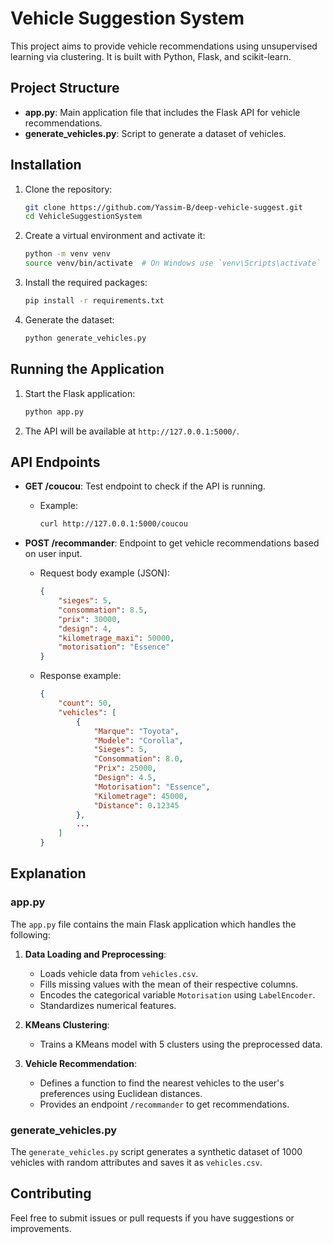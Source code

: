 # Vehicle Suggestion System

This project aims to provide vehicle recommendations using unsupervised learning via clustering. It is built with
Python, Flask, and scikit-learn.

## Project Structure

- **app.py**: Main application file that includes the Flask API for vehicle recommendations.
- **generate_vehicles.py**: Script to generate a dataset of vehicles.

## Installation

1. Clone the repository:
    ```sh
    git clone https://github.com/Yassim-B/deep-vehicle-suggest.git
    cd VehicleSuggestionSystem
    ```

2. Create a virtual environment and activate it:
    ```sh
    python -m venv venv
    source venv/bin/activate  # On Windows use `venv\Scripts\activate`
    ```

3. Install the required packages:
    ```sh
    pip install -r requirements.txt
    ```

4. Generate the dataset:
    ```sh
    python generate_vehicles.py
    ```

## Running the Application

1. Start the Flask application:
    ```sh
    python app.py
    ```

2. The API will be available at `http://127.0.0.1:5000/`.

## API Endpoints

- **GET /coucou**: Test endpoint to check if the API is running.
    - Example:
        ```sh
        curl http://127.0.0.1:5000/coucou
        ```

- **POST /recommander**: Endpoint to get vehicle recommendations based on user input.
    - Request body example (JSON):
        ```json
        {
            "sieges": 5,
            "consommation": 8.5,
            "prix": 30000,
            "design": 4,
            "kilometrage_maxi": 50000,
            "motorisation": "Essence"
        }
        ```
    - Response example:
        ```json
        {
            "count": 50,
            "vehicles": [
                {
                    "Marque": "Toyota",
                    "Modele": "Corolla",
                    "Sieges": 5,
                    "Consommation": 8.0,
                    "Prix": 25000,
                    "Design": 4.5,
                    "Motorisation": "Essence",
                    "Kilometrage": 45000,
                    "Distance": 0.12345
                },
                ...
            ]
        }
        ```

## Explanation

### app.py

The `app.py` file contains the main Flask application which handles the following:

1. **Data Loading and Preprocessing**:
    - Loads vehicle data from `vehicles.csv`.
    - Fills missing values with the mean of their respective columns.
    - Encodes the categorical variable `Motorisation` using `LabelEncoder`.
    - Standardizes numerical features.

2. **KMeans Clustering**:
    - Trains a KMeans model with 5 clusters using the preprocessed data.

3. **Vehicle Recommendation**:
    - Defines a function to find the nearest vehicles to the user's preferences using Euclidean distances.
    - Provides an endpoint `/recommander` to get recommendations.

### generate_vehicles.py

The `generate_vehicles.py` script generates a synthetic dataset of 1000 vehicles with random attributes and saves it
as `vehicles.csv`.

## Contributing

Feel free to submit issues or pull requests if you have suggestions or improvements.
